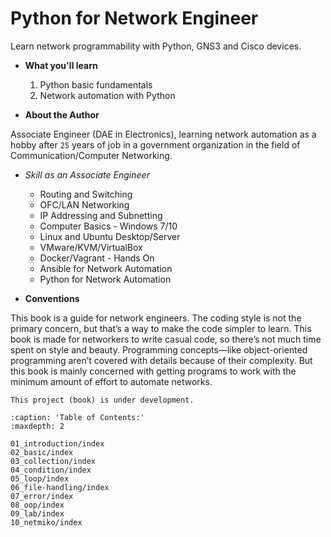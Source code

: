 # Python for Network Engineer

Learn network programmability with Python, GNS3 and Cisco devices.

- **What you'll learn**

  1. Python basic fundamentals
  2. Network automation with Python

- **About the Author**

Associate Engineer (DAE in Electronics),  learning network automation as a hobby after `25` years of job in a government organization in the field of Communication/Computer Networking.

- *Skill as an Associate Engineer*

  - Routing and Switching
  - OFC/LAN Networking
  - IP Addressing and Subnetting
  - Computer Basics - Windows 7/10
  - Linux and Ubuntu Desktop/Server
  - VMware/KVM/VirtualBox
  - Docker/Vagrant - Hands On
  - Ansible for Network Automation
  - Python for Network Automation

- **Conventions**

This book is a guide for network engineers. The coding style is not the primary concern, but that’s a way to make the code simpler to learn. This book is made for networkers to write casual code, so there’s not much time spent on style and beauty. Programming concepts—like object-oriented programming aren’t covered with details because of their complexity. But this book is mainly concerned with getting programs to work with the minimum amount of effort to automate networks.

```{warning}
This project (book) is under development.
```

```{toctree}
:caption: 'Table of Contents:'
:maxdepth: 2

01_introduction/index
02_basic/index
03_collection/index
04_condition/index
05_loop/index
06_file-handling/index
07_error/index
08_oop/index
09_lab/index
10_netmiko/index
```
